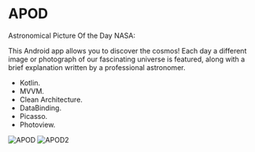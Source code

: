 # APOD

Astronomical Picture Of the Day NASA:

This Android app allows you to discover the cosmos! Each day a different image or photograph of our fascinating universe is featured, along with a brief explanation written by a professional astronomer.

- Kotlin. 
- MVVM.
- Clean Architecture.
- DataBinding.
- Picasso.
- Photoview.

![APOD](https://user-images.githubusercontent.com/37807677/211391482-aa610586-55b2-46c4-8f1a-07c9ecf9408c.png)
![APOD2](https://user-images.githubusercontent.com/37807677/211391635-e84d77dc-fd73-49ad-bc46-77c258cac734.png)
